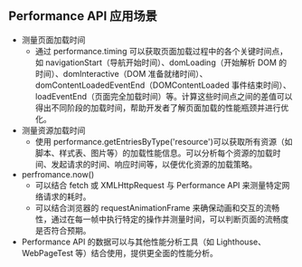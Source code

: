## Performance API 应用场景

- 测量页面加载时间
  - 通过 performance.timing 可以获取页面加载过程中的各个关键时间点，如 navigationStart（导航开始时间）、domLoading（开始解析 DOM 的时间）、domInteractive（DOM 准备就绪时间）、domContentLoadedEventEnd（DOMContentLoaded 事件结束时间）、loadEventEnd（页面完全加载时间）等。计算这些时间点之间的差值可以得出不同阶段的加载时间，帮助开发者了解页面加载的性能瓶颈并进行优化。
- 测量资源加载时间
  - 使用 performance.getEntriesByType('resource')可以获取所有资源（如脚本、样式表、图片等）的加载性能信息。可以分析每个资源的加载时间、发起请求的时间、响应时间等，以便优化资源的加载策略。
- perfromance.now()
  - 可以结合 fetch 或 XMLHttpRequest 与 Performance API 来测量特定网络请求的耗时。
  - 可以结合浏览器的 requestAnimationFrame 来确保动画和交互的流畅性，通过在每一帧中执行特定的操作并测量时间，可以判断页面的流畅度是否符合预期。
- Performance API 的数据可以与其他性能分析工具（如 Lighthouse、WebPageTest 等）结合使用，提供更全面的性能分析。
